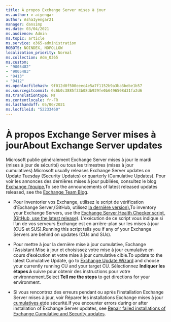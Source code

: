 ```yaml
---
title: À propos Exchange Server mises à jour
ms.author: v-aiyengar
author: AshaIyengar21
manager: dansimp
ms.date: 03/04/2021
ms.audience: Admin
ms.topic: article
ms.service: o365-administration
ROBOTS: NOINDEX, NOFOLLOW
localization_priority: Normal
ms.collection: Adm_O365
ms.custom:
- "9005482"
- "9005483"
- "9413"
- "9412"
ms.openlocfilehash: 9f012d0f500eeec4e5a7f1152b9a3ba3bebe1b57
ms.sourcegitcommit: 6c6b0c3885f33b08db929fe0b6496508d31fa2d6
ms.translationtype: MT
ms.contentlocale: fr-FR
ms.lasthandoff: 05/06/2021
ms.locfileid: "52233460"
---
```

# <a name="about-exchange-server-updates"></a><span data-ttu-id="a8ed2-102">À propos Exchange Server mises à jour</span><span class="sxs-lookup"><span data-stu-id="a8ed2-102">About Exchange Server updates</span></span>

<span data-ttu-id="a8ed2-103">Microsoft publie généralement Exchange Server mises à jour le mardi (mises à jour de sécurité) ou tous les trimestres (mises à jour cumulatives).</span><span class="sxs-lookup"><span data-stu-id="a8ed2-103">Microsoft usually releases Exchange Server updates on Update Tuesday (Security Updates) or quarterly (Cumulative Updates).</span></span> <span data-ttu-id="a8ed2-104">Pour voir les annonces des dernières mises à jour publiées, consultez le blog [Exchange l’équipe.](https://aka.ms/ehlo)</span><span class="sxs-lookup"><span data-stu-id="a8ed2-104">To see the announcements of latest released updates released, see the [Exchange Team Blog](https://aka.ms/ehlo).</span></span>

- <span data-ttu-id="a8ed2-105">Pour inventorier vos Exchange, utilisez le script de vérification d’Exchange Server,(GitHub, utilisez [la dernière version).](https://aka.ms/ExchangeHealthChecker)</span><span class="sxs-lookup"><span data-stu-id="a8ed2-105">To inventory your Exchange Servers, use the [Exchange Server Health Checker script, (GitHub, use the latest release)](https://aka.ms/ExchangeHealthChecker).</span></span> <span data-ttu-id="a8ed2-106">L’exécution de ce script vous indique si l’un de vos serveurs Exchange est en arrière-plan sur les mises à jour (CUS et SUS).</span><span class="sxs-lookup"><span data-stu-id="a8ed2-106">Running this script tells you if any of your Exchange Servers are behind on updates (CUs and SUs).</span></span>

- <span data-ttu-id="a8ed2-107">Pour mettre à jour la [](https://aka.ms/ExchangeUpdateWizard) dernière mise à jour cumulative, Exchange l’Assistant Mise à jour et choisissez votre mise à jour cumulative en cours d’exécution et votre mise à jour cumulative cible.</span><span class="sxs-lookup"><span data-stu-id="a8ed2-107">To update to the latest Cumulative Update, go to [Exchange Update Wizard](https://aka.ms/ExchangeUpdateWizard) and choose your currently running CU and your target CU.</span></span> <span data-ttu-id="a8ed2-108">Sélectionnez **Indiquer les étapes à** suivre pour obtenir des instructions pour votre environnement.</span><span class="sxs-lookup"><span data-stu-id="a8ed2-108">Select **Tell me the steps** to get directions for your environment.</span></span>

- <span data-ttu-id="a8ed2-109">Si vous rencontrez des erreurs pendant ou après l’installation Exchange Server mises à jour, voir Réparer les installations Exchange mises à jour [cumulatives et](https://docs.microsoft.com/exchange/troubleshoot/client-connectivity/exchange-security-update-issues)de sécurité.</span><span class="sxs-lookup"><span data-stu-id="a8ed2-109">If you encounter errors during or after installation of Exchange Server updates, see [Repair failed installations of Exchange Cumulative and Security updates](https://docs.microsoft.com/exchange/troubleshoot/client-connectivity/exchange-security-update-issues).</span></span>
